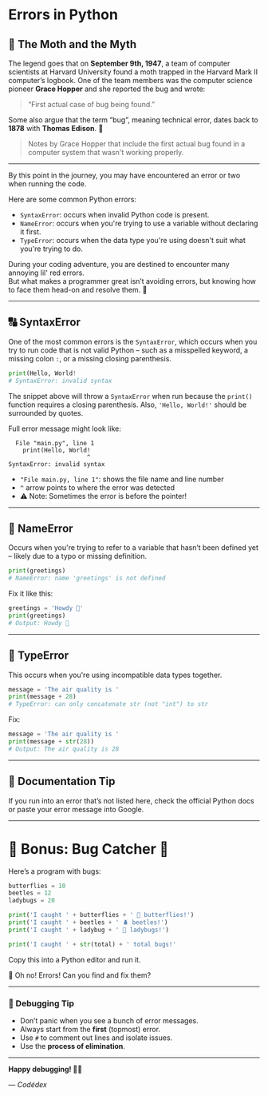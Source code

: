 # Errors in Python  
## 🦋 The Moth and the Myth

The legend goes that on **September 9th, 1947**, a team of computer scientists at Harvard University found a moth trapped in the Harvard Mark II computer’s logbook. One of the team members was the computer science pioneer **Grace Hopper** and she reported the bug and wrote:

> “First actual case of bug being found.”

Some also argue that the term “bug”, meaning technical error, dates back to **1878** with **Thomas Edison**. 🐛

> Notes by Grace Hopper that include the first actual bug found in a computer system that wasn't working properly.

---

By this point in the journey, you may have encountered an error or two when running the code.

Here are some common Python errors:

- `SyntaxError`: occurs when invalid Python code is present.  
- `NameError`: occurs when you're trying to use a variable without declaring it first.  
- `TypeError`: occurs when the data type you're using doesn't suit what you're trying to do.  

During your coding adventure, you are destined to encounter many annoying lil' red errors.  
But what makes a programmer great isn’t avoiding errors, but knowing how to face them head-on and resolve them. 💪

---

## 🔠 SyntaxError

One of the most common errors is the `SyntaxError`, which occurs when you try to run code that is not valid Python – such as a misspelled keyword, a missing colon `:`, or a missing closing parenthesis.

```python
print(Hello, World!
# SyntaxError: invalid syntax
```

The snippet above will throw a `SyntaxError` when run because the `print()` function requires a closing parenthesis. Also, `'Hello, World!'` should be surrounded by quotes.

Full error message might look like:

```
  File "main.py", line 1
    print(Hello, World!
                      ^
SyntaxError: invalid syntax
```

- `"File main.py, line 1"`: shows the file name and line number  
- `^` arrow points to where the error was detected  
- ⚠️ Note: Sometimes the error is before the pointer!

---

## 🧾 NameError

Occurs when you're trying to refer to a variable that hasn’t been defined yet – likely due to a typo or missing definition.

```python
print(greetings)
# NameError: name 'greetings' is not defined
```

Fix it like this:

```python
greetings = 'Howdy 🤠'
print(greetings)
# Output: Howdy 🤠
```

---

## 🔢 TypeError

This occurs when you're using incompatible data types together.

```python
message = 'The air quality is '
print(message + 28)
# TypeError: can only concatenate str (not "int") to str
```

Fix:

```python
message = 'The air quality is '
print(message + str(28))
# Output: The air quality is 28
```

---

## 📘 Documentation Tip

If you run into an error that’s not listed here, check the official Python docs or paste your error message into Google.

---

# 🐞 Bonus: Bug Catcher 🔎

Here’s a program with bugs:

```python
butterflies = 10
beetles = 12
ladybugs = 20

print('I caught ' + butterflies + ' 🦋 butterflies!')
print('I caught ' + beetles + ' 🪲 beetles!')
print('I caught ' + ladybug + ' 🐞 ladybugs!')

print('I caught ' + str(total) + ' total bugs!'
```

Copy this into a Python editor and run it.

👀 Oh no! Errors! Can you find and fix them?

---

### 🧠 Debugging Tip

- Don’t panic when you see a bunch of error messages.
- Always start from the **first** (topmost) error.
- Use `#` to comment out lines and isolate issues.
- Use the **process of elimination**.

---

**Happy debugging! 🕵🏻**

— *Codédex*
